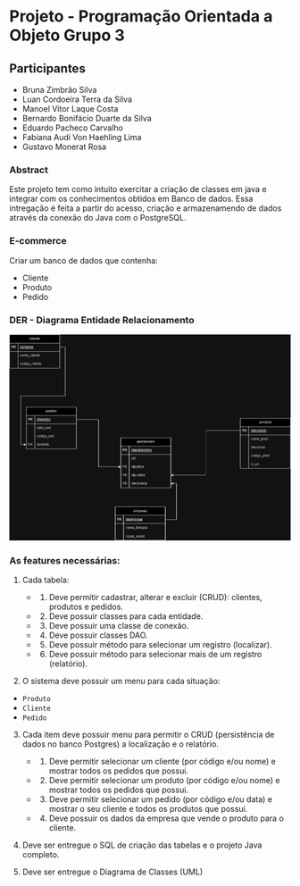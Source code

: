 # Projeto - Programação Orientada a Objeto Grupo 3
## Participantes
- Bruna Zimbrão Silva
- Luan Cordoeira Terra da Silva
- Manoel Vitor Laque Costa
- Bernardo Bonifácio Duarte da Silva
- Eduardo Pacheco Carvalho
- Fabiana Audi Von Haehling Lima
- Gustavo Monerat Rosa

### Abstract
Este projeto tem como intuito exercitar a criação de classes em java e integrar com os conhecimentos obtidos em Banco de dados.  Essa intregação é feita a partir do acesso, criação e armazenamendo de dados através da conexão do Java com o PostgreSQL.

### E-commerce
Criar um banco de dados que contenha:

* Cliente
* Produto
* Pedido

### DER - Diagrama Entidade Relacionamento
![DER](/ProjetoPooGrupo3/DER%20BD.png)



### As features necessárias:
1. Cada tabela:
   - 1. Deve permitir cadastrar, alterar e excluir (CRUD): clientes, produtos e pedidos.
   - 2. Deve possuir classes para cada entidade.
   - 3. Deve possuir uma classe de conexão.
   - 4. Deve possuir classes DAO.
   - 5. Deve possuir método para selecionar um registro (localizar).
   - 6. Deve possuir método para selecionar mais de um registro (relatório).

2. O sistema deve possuir um menu para cada situação:

 - ``Produto``
 - ``Cliente``
 - ``Pedido``

3. Cada item deve possuir menu para permitir o CRUD (persistência de dados no banco Postgres) a localização e o relatório.
   - 1. Deve permitir selecionar um cliente (por código e/ou nome) e mostrar todos os pedidos que possui.
   - 2. Deve permitir selecionar um produto (por código e/ou nome) e mostrar todos os pedidos que possui.
   - 3. Deve permitir selecionar um pedido (por código e/ou data) e mostrar o seu cliente e todos os produtos que possui.
   - 4. Deve possuir os dados da empresa que vende o produto para o cliente.

4. Deve ser entregue o SQL de criação das tabelas e o projeto Java completo.
5. Deve ser entregue o Diagrama de Classes (UML)
